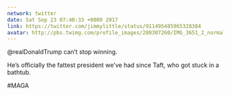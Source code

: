 ```yaml
---
network: twitter
date: Sat Sep 23 07:40:33 +0000 2017
link: https://twitter.com/jimmylittle/status/911495485965328384
avatar: http://pbs.twimg.com/profile_images/280307260/IMG_3651_2_normal.jpg
---
```


@realDonaldTrump can’t stop winning. 

He’s officially the fattest president we’ve had since Taft, who got stuck in a bathtub.

#MAGA
